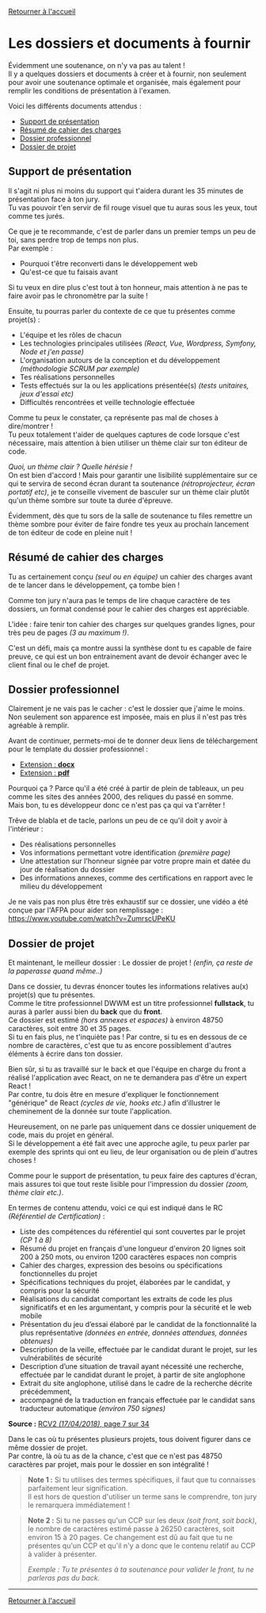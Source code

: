 [Retourner à l'accueil](./readme.md)

# Les dossiers et documents à fournir
Évidemment une soutenance, on n'y va pas au talent !  
Il y a quelques dossiers et documents à créer et à fournir, non seulement pour avoir une soutenance
optimale et organisée, mais également pour remplir les conditions de présentation à l'examen.

Voici les différents documents attendus :
- [Support de présentation](#support-de-présentation)
- [Résumé de cahier des charges](#résumé-de-cahier-des-charges)
- [Dossier professionnel](#dossier-professionnel)
- [Dossier de projet](#dossier-de-projet)

## Support de présentation
Il s'agit ni plus ni moins du support qui t'aidera durant les 35 minutes de présentation face à ton jury.  
Tu vas pouvoir t'en servir de fil rouge visuel que tu auras sous les yeux, tout comme tes jurés.

Ce que je te recommande, c'est de parler dans un premier temps un peu de toi, sans perdre trop de temps
non plus.  
Par exemple :
- Pourquoi t'être reconverti dans le développement web
- Qu'est-ce que tu faisais avant

Si tu veux en dire plus c'est tout à ton honneur, mais attention à ne pas te faire avoir pas le
chronomètre par la suite !

Ensuite, tu pourras parler du contexte de ce que tu présentes comme projet(s) :
- L'équipe et les rôles de chacun
- Les technologies principales utilisées _(React, Vue, Wordpress, Symfony, Node et j'en passe)_
- L'organisation autours de la conception et du développement _(méthodologie SCRUM par exemple)_
- Tes réalisations personnelles
- Tests effectués sur la ou les applications présentée(s) _(tests unitaires, jeux d'essai etc)_
- Difficultés rencontrées et veille technologie effectuée

Comme tu peux le constater, ça représente pas mal de choses à dire/montrer !  
Tu peux totalement t'aider de quelques captures de code lorsque c'est nécessaire, mais attention
à bien utiliser un thème clair sur ton éditeur de code.

_Quoi, un thème clair ? Quelle hérésie !_  
On est bien d'accord ! Mais pour garantir une lisibilité supplémentaire sur ce qui te servira de second
écran durant ta soutenance _(rétroprojecteur, écran portatif etc)_, je te conseille vivement de basculer
sur un thème clair plutôt qu'un thème sombre sur toute ta durée d'épreuve.

Évidemment, dès que tu sors de la salle de soutenance tu files remettre un thème sombre pour éviter
de faire fondre tes yeux au prochain lancement de ton éditeur de code en pleine nuit !

## Résumé de cahier des charges
Tu as certainement conçu _(seul ou en équipe)_ un cahier des charges avant de te lancer dans le développement,
ça tombe bien !

Comme ton jury n'aura pas le temps de lire chaque caractère de tes dossiers, un format condensé pour le
cahier des charges est appréciable.

L'idée : faire tenir ton cahier des charges sur quelques grandes lignes,
pour très peu de pages _(3 au maximum !)_.

C'est un défi, mais ça montre aussi la synthèse dont tu es capable de faire preuve, ce qui est
un bon entrainement avant de devoir échanger avec le client final ou le chef de projet.

## Dossier professionnel
Clairement je ne vais pas le cacher : c'est le dossier que j'aime le moins.  
Non seulement son apparence est imposée, mais en plus il n'est pas très agréable à remplir.

Avant de continuer, permets-moi de te donner deux liens de téléchargement pour le template du dossier
professionnel :
- [Extension : **docx**](https://dfpc.gouv.nc/telechargement/202)
- [Extension : **pdf**](https://dfpc.gouv.nc/telechargement/198)

Pourquoi ça ? Parce qu'il a été créé à partir de plein de tableaux, un peu comme les sites des années
2000, des reliques du passé en somme.  
Mais bon, tu es développeur donc ce n'est pas ça qui va t'arrêter !

Trêve de blabla et de tacle, parlons un peu de ce qu'il doit y avoir à l'intérieur :
- Des réalisations personnelles
- Vos informations permettant votre identification _(première page)_
- Une attestation sur l'honneur signée par votre propre main et datée du jour de réalisation du dossier
- Des informations annexes, comme des certifications en rapport avec le milieu du développement

Je ne vais pas non plus être très exhaustif sur ce dossier, une vidéo a été conçue par l'AFPA pour
aider son remplissage : https://www.youtube.com/watch?v=ZumrscUPeKU

## Dossier de projet
Et maintenant, le meilleur dossier : Le dossier de projet !
_(enfin, ça reste de la paperasse quand même..)_

Dans ce dossier, tu devras énoncer toutes les informations relatives au(x) projet(s) que tu présentes.  
Comme le titre professionnel DWWM est un titre professionnel **fullstack**, tu auras à parler aussi bien
du **back** que du **front**.  
Ce dossier est estimé _(hors annexes et espaces)_ à environ 48750 caractères, soit entre 30 et 35 pages.  
Si tu en fais plus, ne t'inquiète pas ! Par contre, si tu es en dessous de ce nombre de caractères, c'est
que tu as encore possiblement d'autres éléments à écrire dans ton dossier.

Bien sûr, si tu as travaillé sur le back et que l'équipe en charge du front a réalisé l'application avec
React, on ne te demandera pas d'être un expert React !  
Par contre, tu dois être en mesure d'expliquer le fonctionnement "générique" de React
_(cycles de vie, hooks etc.)_ afin d'illustrer le cheminement de la donnée sur toute l'application.

Heureusement, on ne parle pas uniquement dans ce dossier uniquement de code, mais du projet en général.  
Si le développement a été fait avec une approche agile, tu peux parler par exemple des sprints qui ont
eu lieu, de leur organisation ou de plein d'autres choses !

Comme pour le support de présentation, tu peux faire des captures d'écran, mais assures toi que tout reste
lisible pour l'impression du dossier _(zoom, thème clair etc.)_.

En termes de contenu attendu, voici ce qui est indiqué dans le RC _(Référentiel de Certification)_ :
- Liste des compétences du référentiel qui sont couvertes par le projet _(CP 1 à 8)_
- Résumé du projet en français d'une longueur d'environ 20 lignes soit 200 à 250 mots,
ou environ 1200 caractères espaces non compris
- Cahier des charges, expression des besoins ou spécifications fonctionnelles du projet
- Spécifications techniques du projet, élaborées par le candidat, y compris pour la sécurité
- Réalisations du candidat comportant les extraits de code les plus significatifs et en les argumentant,
y compris pour la sécurité et le web mobile
- Présentation du jeu d’essai élaboré par le candidat de la fonctionnalité la plus représentative
_(données en entrée, données attendues, données obtenues)_
- Description de la veille, effectuée par le candidat durant le projet, sur les vulnérabilités de sécurité
- Description d’une situation de travail ayant nécessité une recherche, effectuée par le candidat durant le projet,
à partir de site anglophone
- Extrait du site anglophone, utilisé dans le cadre de la recherche décrite précédemment,
- accompagné de la traduction en français effectuée par le candidat sans traducteur automatique
_(environ 750 signes)_

**Source :** [RCV2 _(17/04/2018)_, page 7 sur 34](https://www.banque.di.afpa.fr/EspaceEmployeursCandidatsActeurs/EGPResultat.aspx?ct=01280m03&type=t)

Dans le cas où tu présentes plusieurs projets, tous doivent figurer dans ce même dossier de projet.  
Par contre, là où tu as de la chance, c'est que ce n'est pas 48750 caractères par projet, mais pour
le dossier en son intégralité !

> **Note 1 :** Si tu utilises des termes spécifiques, il faut que tu connaisses parfaitement leur signification.  
Il est hors de question d'utiliser un terme sans le comprendre, ton jury le remarquera immédiatement !

> **Note 2 :** Si tu ne passes qu'un CCP sur les deux _(soit front, soit back)_, le nombre de caractères
estimé passe à 26250 caractères, soit environ 15 à 20 pages. Ce changement est dû au fait que tu ne présentes
qu'un CCP et qu'il n'y a donc que le contenu relatif au CCP à valider à présenter.  
> 
> _Exemple : Tu te présentes à ta soutenance pour valider le front, tu ne parleras pas du back._

---

[Retourner à l'accueil](./readme.md)